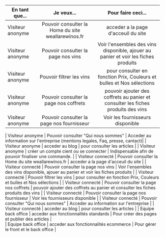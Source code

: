 |   En tant que...      | Je veux...                                                    |  Pour faire ceci...                        |
|---                    |:-:                                                            |:-:                                         |
|    Visiteur anonyme   |    Pouvoir consulter la Home du site weallarewinos.fr         |   acceder a la page d'acceuil du site      |
|    Visiteur anonyme   |    Pouvoir consulter la page nos vins                         |   Voir l'ensembles des vins disponible, ajouer au panier et voir les fiches produits     |
|    Visiteur anonyme   |    Pouvoir filtrer les vins                                   |   pour consulter en fonction Prix, Couleurs et bulles et Nos sélections   |
|    Visiteur anonyme   |    Pouvoir consulter la page nos coffrets                     |   pouvoir ajouter des coffrets au panier et consulter les fiches produits des vins             |
|    Visiteur anonyme   |    Pouvoir consulter la page nos fournisseur                  |   Voir les fournisseurs disponible         |

|    Visiteur anonyme   |    Pouvoir consulter "Qui nous sommes"                        |   Acceder au information sur l'entreprise (mentions legales, Faq, presse, cantact)|
|    Visiteur anonyme   |    acceder au blog                                            |   pour consulter les articles              |
|    Visiteur anonyme   |    créer un compte cient  ou se connecter                     |  Indispensable afin de pouvoir finaliser une commande.                    | 
|    Visiteur connecté  |    Pouvoir consulter la Home du site weallarewinos.fr         |   acceder a la page d'acceuil du site                                     |
|    Visiteur connecté   |    Pouvoir consulter la page nos vins                        |   Voir l'ensembles des vins disponible, ajouer au panier et voir les fiches produits     |
|    Visiteur connecté  |    Pouvoir filtrer les vins                                   |   pour consulter en fonction Prix, Couleurs et bulles et Nos sélections   |
|    Visiteur connecté  |    Pouvoir consulter la page nos coffrets                     |   pouvoir ajouter des coffrets au panier et consulter les fiches produits des vins             | 
|    Visiteur connecté   |    Pouvoir consulter la page nos fournisseur                  |   Voir les fournisseurs disponible                     |
|    Visiteur connecté   |    Pouvoir consulter "Qui nous sommes"                        |   Acceder au information sur l'entreprise              |
|    Visiteur connecté   |    acceder au blog                                            |   pour consulter les articles                          |
|   Equipe back office   |    acceder aux  fonctionnalités standards                     |   Pour créer des pages et publier des articles         |     
|   Equipe back office   |    acceder aux  fonctionnalités ecommerce                     |    Pour gérer le front et le back office               |    






